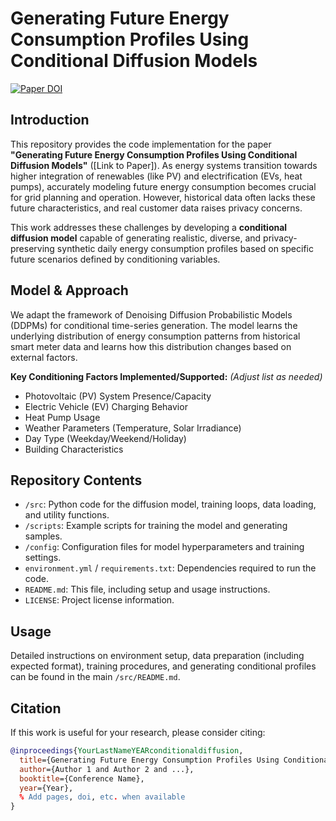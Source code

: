 # Generating Future Energy Consumption Profiles Using Conditional Diffusion Models

[![Paper DOI](https://img.shields.io/badge/DOI-your_doi_here-blue)](your_doi_link_here) 

## Introduction

This repository provides the code implementation for the paper **"Generating Future Energy Consumption Profiles Using Conditional Diffusion Models"** ([Link to Paper]).
As energy systems transition towards higher integration of renewables (like PV) and electrification (EVs, heat pumps), accurately modeling future energy consumption becomes crucial for grid planning and operation. 
However, historical data often lacks these future characteristics, and real customer data raises privacy concerns.

This work addresses these challenges by developing a **conditional diffusion model** capable of generating realistic, diverse, and privacy-preserving synthetic daily energy consumption profiles based on specific future scenarios defined by conditioning variables.

## Model & Approach

We adapt the framework of Denoising Diffusion Probabilistic Models (DDPMs) for conditional time-series generation. The model learns the underlying distribution of energy consumption patterns from historical smart meter data and learns how this distribution changes based on external factors.

**Key Conditioning Factors Implemented/Supported:** *(Adjust list as needed)*
*   Photovoltaic (PV) System Presence/Capacity
*   Electric Vehicle (EV) Charging Behavior
*   Heat Pump Usage
*   Weather Parameters (Temperature, Solar Irradiance)
*   Day Type (Weekday/Weekend/Holiday)
*   Building Characteristics

## Repository Contents

*   `/src`: Python code for the diffusion model, training loops, data loading, and utility functions.
*   `/scripts`: Example scripts for training the model and generating samples.
*   `/config`: Configuration files for model hyperparameters and training settings.
*   `environment.yml` / `requirements.txt`: Dependencies required to run the code.
*   `README.md`: This file, including setup and usage instructions.
*   `LICENSE`: Project license information.

## Usage

Detailed instructions on environment setup, data preparation (including expected format), training procedures, and generating conditional profiles can be found in the main `/src/README.md`.

## Citation

If this work is useful for your research, please consider citing:

```bibtex
@inproceedings{YourLastNameYEARconditionaldiffusion,
  title={Generating Future Energy Consumption Profiles Using Conditional Diffusion Models},
  author={Author 1 and Author 2 and ...},
  booktitle={Conference Name},
  year={Year},
  % Add pages, doi, etc. when available
}
